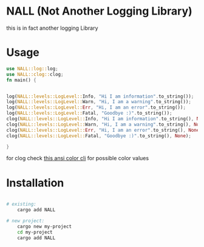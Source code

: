 # NALL (Not Another Logging Library)
this is in fact another logging Library


# Usage

```rust
use NALL::log::log;
use NALL::clog::clog;
fn main() {


log(NALL::levels::LogLevel::Info, "Hi I am information".to_string());
log(NALL::levels::LogLevel::Warn, "Hi, I am a warning".to_string());
log(NALL::levels::LogLevel::Err, "Hi, I am an error".to_string());
log(NALL::levels::LogLevel::Fatal, "Goodbye :)".to_string());
clog(NALL::levels::LogLevel::Info, "Hi I am information".to_string(), None);
clog(NALL::levels::LogLevel::Warn, "Hi, I am a warning".to_string(), None);
clog(NALL::levels::LogLevel::Err, "Hi, I am an error".to_string(), None);
clog(NALL::levels::LogLevel::Fatal, "Goodbye :)".to_string(), None);

}
```
for clog check [this ansi color cli](https://github.com/fidian/ansi) for possible color values

# Installation

```bash

# existing:
    cargo add NALL

# new project:
    cargo new my-project
    cd my-project 
    cargo add NALL
```
